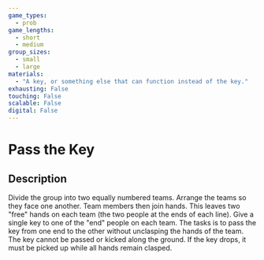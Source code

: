 ```yaml
---
game_types:
  - prob
game_lengths:
  - short
  - medium
group_sizes:
  - small
  - large
materials:
  - "A key, or something else that can function instead of the key."
exhausting: False
touching: False
scalable: False
digital: False
---
```

# Pass the Key

## Description
Divide the group into two equally numbered teams. Arrange the teams so they face one another. Team members then join hands. This leaves two "free" hands on each team (the two people at the ends of each line). Give a single key to one of the "end" people on each team. The tasks is to pass the key from one end to the other without unclasping the hands of the team. The key cannot be passed or kicked along the ground. If the key drops, it must be picked up while all hands remain clasped.
